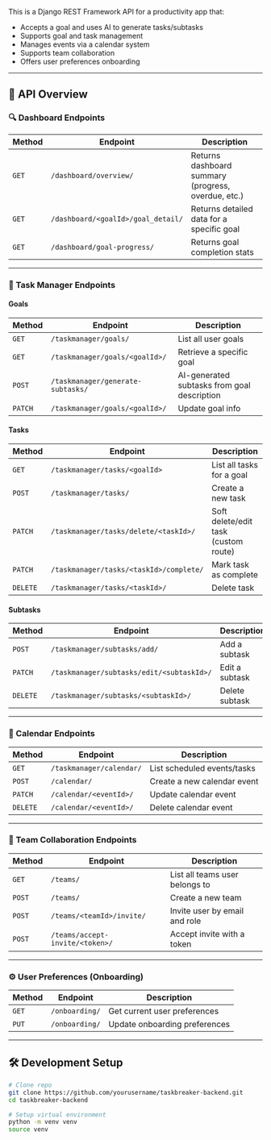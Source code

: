 
This is a Django REST Framework API for a productivity app that:
- Accepts a goal and uses AI to generate tasks/subtasks
- Supports goal and task management
- Manages events via a calendar system
- Supports team collaboration
- Offers user preferences onboarding

---

## 📡 API Overview

### 🔍 Dashboard Endpoints
| Method | Endpoint | Description |
|--------|----------|-------------|
| `GET` | `/dashboard/overview/` | Returns dashboard summary (progress, overdue, etc.) |
| `GET` | `/dashboard/<goalId>/goal_detail/` | Returns detailed data for a specific goal |
| `GET` | `/dashboard/goal-progress/` | Returns goal completion stats |

---

### 🎯 Task Manager Endpoints

#### Goals
| Method | Endpoint | Description |
|--------|----------|-------------|
| `GET` | `/taskmanager/goals/` | List all user goals |
| `GET` | `/taskmanager/goals/<goalId>/` | Retrieve a specific goal |
| `POST` | `/taskmanager/generate-subtasks/` | AI-generated subtasks from goal description |
| `PATCH` | `/taskmanager/goals/<goalId>/` | Update goal info |

#### Tasks
| Method | Endpoint | Description |
|--------|----------|-------------|
| `GET` | `/taskmanager/tasks/<goalId>` | List all tasks for a goal |
| `POST` | `/taskmanager/tasks/` | Create a new task |
| `PATCH` | `/taskmanager/tasks/delete/<taskId>/` | Soft delete/edit task (custom route) |
| `PATCH` | `/taskmanager/tasks/<taskId>/complete/` | Mark task as complete |
| `DELETE` | `/taskmanager/tasks/<taskId>/` | Delete task |

#### Subtasks
| Method | Endpoint | Description |
|--------|----------|-------------|
| `POST` | `/taskmanager/subtasks/add/` | Add a subtask |
| `PATCH` | `/taskmanager/subtasks/edit/<subtaskId>/` | Edit a subtask |
| `DELETE` | `/taskmanager/subtasks/<subtaskId>/` | Delete subtask |

---

### 📅 Calendar Endpoints

| Method | Endpoint | Description |
|--------|----------|-------------|
| `GET` | `/taskmanager/calendar/` | List scheduled events/tasks |
| `POST` | `/calendar/` | Create a new calendar event |
| `PATCH` | `/calendar/<eventId>/` | Update calendar event |
| `DELETE` | `/calendar/<eventId>/` | Delete calendar event |

---

### 👥 Team Collaboration Endpoints

| Method | Endpoint | Description |
|--------|----------|-------------|
| `GET` | `/teams/` | List all teams user belongs to |
| `POST` | `/teams/` | Create a new team |
| `POST` | `/teams/<teamId>/invite/` | Invite user by email and role |
| `POST` | `/teams/accept-invite/<token>/` | Accept invite with a token |

---

### ⚙️ User Preferences (Onboarding)

| Method | Endpoint | Description |
|--------|----------|-------------|
| `GET` | `/onboarding/` | Get current user preferences |
| `PUT` | `/onboarding/` | Update onboarding preferences |

---

## 🛠️ Development Setup

```bash
# Clone repo
git clone https://github.com/yourusername/taskbreaker-backend.git
cd taskbreaker-backend

# Setup virtual environment
python -m venv venv
source venv
